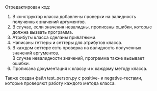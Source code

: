 Отредактирован код:

1. В конструктор класса добавлены проверки на валидность полученных значений аргументов.
2. В случае, если значения невалидны, прописаны ошибки, которые должна вызвать программа.
3. Атрибуты класса сделаны приватными.
4. Написаны геттеры и сеттеры для атрибутов класса.
5. В каждом сеттере есть проверка на валидность полученных значений аргументов.<br>В случае невалидности значений, программа также вызывает ошибки.
6. Прописана документация к классу и к каждому методу класса.

Также создан файл test_person.py с positive- и negative-тестами, которые проверяют работу каждого метода класса.
